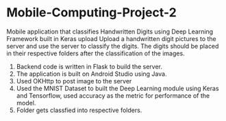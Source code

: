 # Mobile-Computing-Project-2
Mobile application that classifies Handwritten Digits using Deep Learning Framework built in Keras
upload
Upload a handwritten digit pictures to the server and use the server to classify the digits. The digits should be placed in their respective folders after the classification of the images.
1. Backend code is written in Flask to build the server. 
2. The application is built on Android Studio using Java. 
3. Used OKHttp to post image to the server 
4. Used the MNIST Dataset to built the Deep Learning module using Keras and Tensorflow, used accuracy as the metric for performance of the model.
5. Folder gets classfied into respective folders. 
